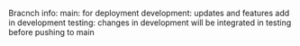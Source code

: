 Bracnch info:
main: for deployment
development: updates and features add in development
testing: changes in development will be integrated in testing before pushing to main